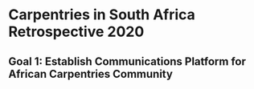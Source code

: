 # Carpentries in South Africa Retrospective 2020

## Goal 1: Establish Communications Platform for African Carpentries Community
